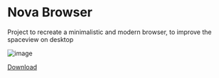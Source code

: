 # Nova Browser
Project to recreate a minimalistic and modern browser, to improve the spaceview on desktop

![image](https://user-images.githubusercontent.com/42657376/156548692-9aa29d26-8ad4-4642-9e48-716cb74c6e70.png)

[Download](https://github.com/Bryceed/NovaBrowser/releases)
